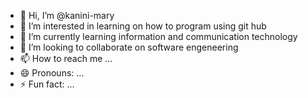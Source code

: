 - 👋 Hi, I’m @kanini-mary
- 👀 I’m interested in learning on how to program using git hub
- 🌱 I’m currently learning information and communication technology
- 💞️ I’m looking to collaborate on software engeneering
- 📫 How to reach me ...
- 😄 Pronouns: ...
- ⚡ Fun fact: ...

<!---
kanini-mary/kanini-mary is a ✨ special ✨ repository because its `README.md` (this file) appears on your GitHub profile.
You can click the Preview link to take a look at your changes.
--->

